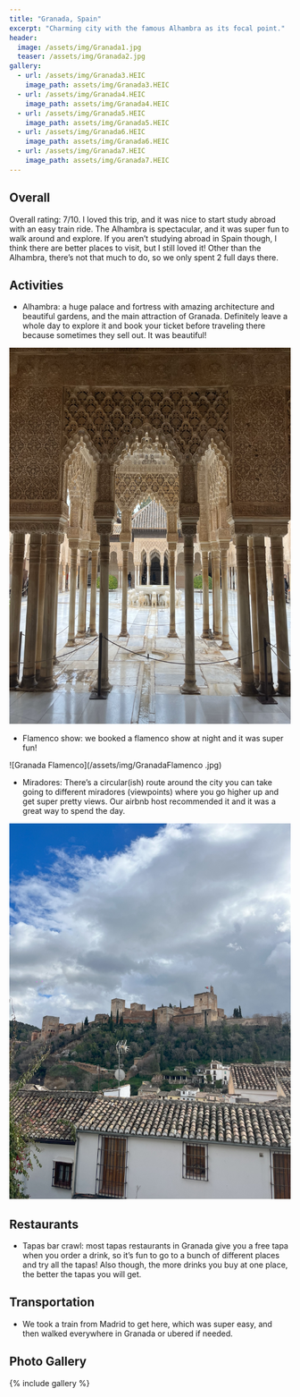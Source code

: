 ```yaml
---
title: "Granada, Spain"
excerpt: "Charming city with the famous Alhambra as its focal point."
header:
  image: /assets/img/Granada1.jpg
  teaser: /assets/img/Granada2.jpg
gallery:
  - url: /assets/img/Granada3.HEIC
    image_path: assets/img/Granada3.HEIC
  - url: /assets/img/Granada4.HEIC
    image_path: assets/img/Granada4.HEIC  
  - url: /assets/img/Granada5.HEIC
    image_path: assets/img/Granada5.HEIC
  - url: /assets/img/Granada6.HEIC
    image_path: assets/img/Granada6.HEIC
  - url: /assets/img/Granada7.HEIC
    image_path: assets/img/Granada7.HEIC
---
```


## Overall
Overall rating: 7/10. I loved this trip, and it was nice to start study abroad with an easy train ride. The Alhambra is spectacular, and it was super fun to walk around and explore. If you aren’t studying abroad in Spain though, I think there are better places to visit, but I still loved it! Other than the Alhambra, there’s not that much to do, so we only spent 2 full days there. 

## Activities
* Alhambra: a huge palace and fortress with amazing architecture and beautiful gardens, and the main attraction of Granada. Definitely leave a whole day to explore it and book your ticket before traveling there because sometimes they sell out. It was beautiful! 

![Alhambra](/assets/img/GranadaAlhambra.jpg)

* Flamenco show: we booked a flamenco show at night and it was super fun! 

![Granada Flamenco](/assets/img/GranadaFlamenco .jpg)

* Miradores: There’s a circular(ish) route around the city you can take going to different miradores (viewpoints) where you go higher up and get super pretty views. Our airbnb host recommended it and it was a great way to spend the day. 

![Granada Mirador](/assets/img/GranadaMirador.jpg)

## Restaurants
* Tapas bar crawl: most tapas restaurants in Granada give you a free tapa when you order a drink, so it’s fun to go to a bunch of different places and try all the tapas! Also though, the more drinks you buy at one place, the better the tapas you will get. 

## Transportation
* We took a train from Madrid to get here, which was super easy, and then walked everywhere in Granada or ubered if needed.


## Photo Gallery
{% include gallery %}
